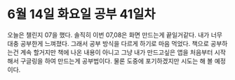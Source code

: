 # 6월 14일 화요일 공부 41일차 
오늘은 챌린지 07을 했다. 솔직히 이번 07,08은 화면 만드는게 끝일거같다. 내가 너무 대충 공부한게 느껴졌다. 그래서 공부 방식을 다르게 하기로 마음 먹었다.
책으로 공부하는건 계속 할거지만 책에 나온 내용이 아니고 그냥 내가 만드고싶은 앱을 처음부터 시작해서 구글링을 하여 만드는게 공부법이다. 물론 도중에 포기하겠지만
시도는 해 볼 예정이다.
